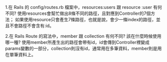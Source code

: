 1.在 Rails 的 config/routes.rb 檔案中，resources:users 跟 resource :user 有何不同?
使用resources會幫忙做出8條不同的路徑，且對應到Controller的7個方法；
如果使用resource只會產生7條路徑，也就是說，會少一條index的路徑，並且不會路徑不會含有:id。

2.在 Rails Route 的寫法中，member 跟 collection 有何不同? 該在什麼時候使用哪一種?
使用member所產生出的路徑會帶有id，id會傳到Controller裡變成params變數的一部分，collection則沒有id，通常用在多筆資料，member則是用在單筆資料上。
